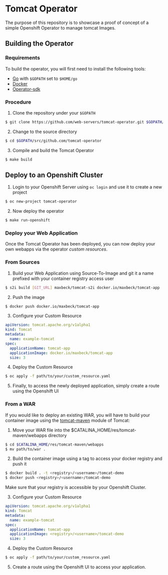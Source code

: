 # Tomcat Operator
The purpose of this repository is to showcase a proof of concept of a simple Openshift Operator to manage tomcat Images.

## Building the Operator
### Requirements
To build the operator, you will first need to install the following tools: 
* [Go](https://github.com/golang/go) with `$GOPATH` set to `$HOME/go`
* [Docker](https://www.docker.com/)
* [Operator-sdk](https://github.com/operator-framework/operator-sdk)

### Procedure
1. Clone the repository under your `$GOPATH`
```bash
$ git clone https://github.com/web-servers/tomcat-operator.git $GOPATH/src/github.com/tomcat-operator
```

2. Change to the source directory
```bash
$ cd $GOPATH/src/github.com/tomcat-operator
```

3. Compile and build the Tomcat Operator
```bash
$ make build
```

## Deploy to an Openshift Cluster
1. Login to your Openshift Server using `oc login` and use it to create a new project
```bash
$ oc new-project tomcat-operator
```

2. Now deploy the operator
```bash
$ make run-openshift
```

### Deploy your Web Application
Once the Tomcat Operator has been deployed, you can now deploy your own webapps via the operator _custom resources_.

### From Sources

1. Build your Web Application using Source-To-Image and git it a name prefixed with your container registry access user
```bash
$ s2i build [GIT_URL] maxbeck/tomcat-s2i docker.io/maxbeck/tomcat-app
```

2. Push the image
```bash
$ docker push docker.io/maxbeck/tomcat-app
```

3. Configure your Custom Resource
```yaml
apiVersion: tomcat.apache.org/v1alpha1
kind: Tomcat
metadata:
  name: example-tomcat
spec:
  applicationName: tomcat-app
  applicationImage: docker.io/maxbeck/tomcat-app
  size: 3
```

4. Deploy the Custom Resource
```bash
$ oc apply -f path/to/your/custom_resource.yaml
```

5. Finally, to access the newly deployed application, simply create a route using the Openshift UI

### From a WAR
If you would like to deploy an existing WAR, you will have to build your container image using the [tomcat-maven](https://github.com/apache/tomcat/tree/9.0.24/res/tomcat-maven) module of Tomcat:

1. Move your WAR file into the $CATALINA_HOME/res/tomcat-maven/webapps directory
```bash
$ cd $CATALINA_HOME/res/tomcat-maven/webapps
$ mv path/to/war .
```

2. Build the container image using a tag to access your docker registry and push it
```bash
$ docker build . -t <registry>/<username>/tomcat-demo
$ docker push <registry>/<username>/tomcat-demo
```
Make sure that your registry is accessible by your Openshift Cluster.

3. Configure your Custom Resource
```yaml
apiVersion: tomcat.apache.org/v1alpha1
kind: Tomcat
metadata:
  name: example-tomcat
spec:
  applicationName: tomcat-app
  applicationImage: <registry>/<username>/tomcat-demo
  size: 3
```

4. Deploy the Custom Resource
```bash
$ oc apply -f path/to/your/custom_resource.yaml
```

5. Create a route using the Openshift UI to access your application.
